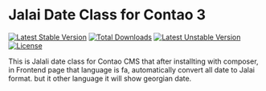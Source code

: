 Jalai Date Class for Contao 3
===============================

[![Latest Stable Version](https://poser.pugx.org/respinar/contao-jalalidate/v/stable.svg)](https://packagist.org/packages/respinar/contao-jalalidate) [![Total Downloads](https://poser.pugx.org/respinar/contao-jalalidate/downloads.svg)](https://packagist.org/packages/respinar/contao-jalalidate) [![Latest Unstable Version](https://poser.pugx.org/respinar/contao-jalalidate/v/unstable.svg)](https://packagist.org/packages/respinar/contao-jalalidate) [![License](https://poser.pugx.org/respinar/contao-jalalidate/license.svg)](https://packagist.org/packages/respinar/contao-jalalidate)

This is Jalali date class for Contao CMS that after installting with composer, in Frontend page that language is fa, automatically convert all date to Jalai format. but it other language it will show georgian date.
